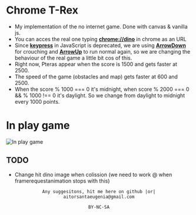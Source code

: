 # Chrome T-Rex
- My implementation of the no internet game. Done with canvas & vanilla js.
- You can acces the real one typing <b><u>chrome://dino</u></b> in chrome as an URL
- Since <b><u>keypress</u></b> in JavaScript is deprecated, we are using <b><u>ArrowDown</u></b> for crouching and <b><u>ArrowUp</u></b> to run normal again, so we are changing the behaviour of the real game a little bit cos of this.
- Right now, Pteras appear when the score is 1500 and gets faster at 2500.
- The speed of the game (obstacles and map) gets faster at 600 and 2500.
- When the score % 1000 === 0 it's midnight, when score % 2000 === 0 && % 1000 !== 0 it's daylight. So we change from daylight to midnight every 1000 points.

# In play game
![In play game](https://user-images.githubusercontent.com/14861253/173209419-75f23b60-ba4e-40c2-8e24-62e070a06613.gif)

## TODO
- Change hit dino image when colission (we need to work @ when framerequestanimation stops with this)

<div align="center">

```
Any suggesitons, hit me here on github |or| aitorsantaeugenia@gmail.com
```


```
BY-NC-SA
```

</div>